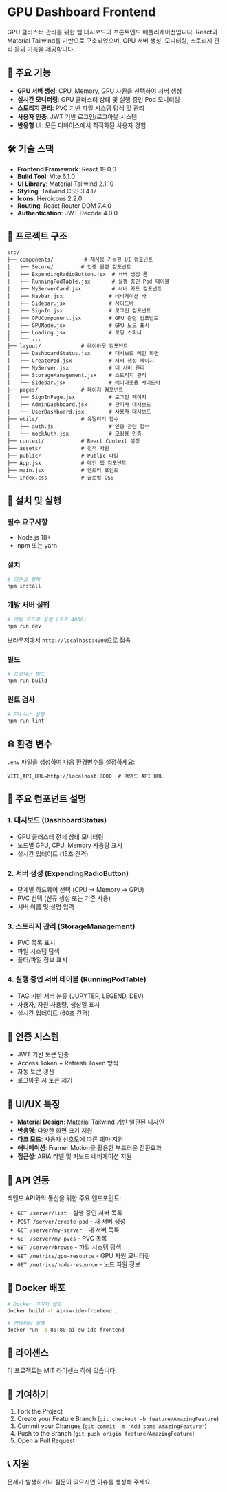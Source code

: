 # GPU Dashboard Frontend

GPU 클러스터 관리를 위한 웹 대시보드의 프론트엔드 애플리케이션입니다. React와 Material Tailwind를 기반으로 구축되었으며, GPU 서버 생성, 모니터링, 스토리지 관리 등의 기능을 제공합니다.

## 🚀 주요 기능

- **GPU 서버 생성**: CPU, Memory, GPU 자원을 선택하여 서버 생성
- **실시간 모니터링**: GPU 클러스터 상태 및 실행 중인 Pod 모니터링
- **스토리지 관리**: PVC 기반 파일 시스템 탐색 및 관리
- **사용자 인증**: JWT 기반 로그인/로그아웃 시스템
- **반응형 UI**: 모든 디바이스에서 최적화된 사용자 경험

## 🛠 기술 스택

- **Frontend Framework**: React 19.0.0
- **Build Tool**: Vite 6.1.0
- **UI Library**: Material Tailwind 2.1.10
- **Styling**: Tailwind CSS 3.4.17
- **Icons**: Heroicons 2.2.0
- **Routing**: React Router DOM 7.4.0
- **Authentication**: JWT Decode 4.0.0

## 📁 프로젝트 구조

```
src/
├── components/          # 재사용 가능한 UI 컴포넌트
│   ├── Secure/         # 인증 관련 컴포넌트
│   ├── ExpendingRadioButton.jsx  # 서버 생성 폼
│   ├── RunningPodTable.jsx       # 실행 중인 Pod 테이블
│   ├── MyServerCard.jsx          # 서버 카드 컴포넌트
│   ├── Navbar.jsx               # 네비게이션 바
│   ├── Sidebar.jsx              # 사이드바
│   ├── SignIn.jsx               # 로그인 컴포넌트
│   ├── GPUComponent.jsx         # GPU 관련 컴포넌트
│   ├── GPUNode.jsx              # GPU 노드 표시
│   ├── Loading.jsx              # 로딩 스피너
│   └── ...
├── layout/             # 레이아웃 컴포넌트
│   ├── DashboardStatus.jsx      # 대시보드 메인 화면
│   ├── CreatePod.jsx            # 서버 생성 페이지
│   ├── MyServer.jsx             # 내 서버 관리
│   ├── StorageManagement.jsx    # 스토리지 관리
│   └── Sidebar.jsx              # 레이아웃용 사이드바
├── pages/              # 페이지 컴포넌트
│   ├── SignInPage.jsx           # 로그인 페이지
│   ├── AdminDashboard.jsx       # 관리자 대시보드
│   └── UserDashboard.jsx        # 사용자 대시보드
├── utils/              # 유틸리티 함수
│   ├── auth.js                  # 인증 관련 함수
│   └── mockAuth.jsx             # 모킹용 인증
├── context/            # React Context 설정
├── assets/             # 정적 자원
├── public/             # Public 파일
├── App.jsx             # 메인 앱 컴포넌트
├── main.jsx            # 엔트리 포인트
└── index.css           # 글로벌 CSS
```

## 🔧 설치 및 실행

### 필수 요구사항
- Node.js 18+ 
- npm 또는 yarn

### 설치
```bash
# 의존성 설치
npm install
```

### 개발 서버 실행
```bash
# 개발 모드로 실행 (포트 4000)
npm run dev
```
브라우저에서 `http://localhost:4000`으로 접속

### 빌드
```bash
# 프로덕션 빌드
npm run build
```

### 린트 검사
```bash
# ESLint 실행
npm run lint
```

## 🌐 환경 변수

`.env` 파일을 생성하여 다음 환경변수를 설정하세요:

```env
VITE_API_URL=http://localhost:8000  # 백엔드 API URL
```

## 📝 주요 컴포넌트 설명

### 1. 대시보드 (DashboardStatus)
- GPU 클러스터 전체 상태 모니터링
- 노드별 GPU, CPU, Memory 사용량 표시
- 실시간 업데이트 (15초 간격)

### 2. 서버 생성 (ExpendingRadioButton)
- 단계별 하드웨어 선택 (CPU → Memory → GPU)
- PVC 선택 (신규 생성 또는 기존 사용)
- 서버 이름 및 설명 입력

### 3. 스토리지 관리 (StorageManagement)
- PVC 목록 표시
- 파일 시스템 탐색
- 폴더/파일 정보 표시

### 4. 실행 중인 서버 테이블 (RunningPodTable)
- TAG 기반 서버 분류 (JUPYTER, LEGEND, DEV)
- 사용자, 자원 사용량, 생성일 표시
- 실시간 업데이트 (60초 간격)

## 🔐 인증 시스템

- JWT 기반 토큰 인증
- Access Token + Refresh Token 방식
- 자동 토큰 갱신
- 로그아웃 시 토큰 제거

## 🎨 UI/UX 특징

- **Material Design**: Material Tailwind 기반 일관된 디자인
- **반응형**: 다양한 화면 크기 지원
- **다크 모드**: 사용자 선호도에 따른 테마 지원
- **애니메이션**: Framer Motion을 활용한 부드러운 전환효과
- **접근성**: ARIA 라벨 및 키보드 네비게이션 지원

## 🔄 API 연동

백엔드 API와의 통신을 위한 주요 엔드포인트:

- `GET /server/list` - 실행 중인 서버 목록
- `POST /server/create-pod` - 새 서버 생성
- `GET /server/my-server` - 내 서버 목록
- `GET /server/my-pvcs` - PVC 목록
- `GET /server/browse` - 파일 시스템 탐색
- `GET /metrics/gpu-resource` - GPU 자원 모니터링
- `GET /metrics/node-resource` - 노드 자원 정보

## 🐳 Docker 배포

```bash
# Docker 이미지 빌드
docker build -t ai-sw-ide-frontend .

# 컨테이너 실행
docker run -p 80:80 ai-sw-ide-frontend
```

## 📄 라이센스

이 프로젝트는 MIT 라이센스 하에 있습니다.

## 🤝 기여하기

1. Fork the Project
2. Create your Feature Branch (`git checkout -b feature/AmazingFeature`)
3. Commit your Changes (`git commit -m 'Add some AmazingFeature'`)
4. Push to the Branch (`git push origin feature/AmazingFeature`)
5. Open a Pull Request

## 📞 지원

문제가 발생하거나 질문이 있으시면 이슈를 생성해 주세요.
